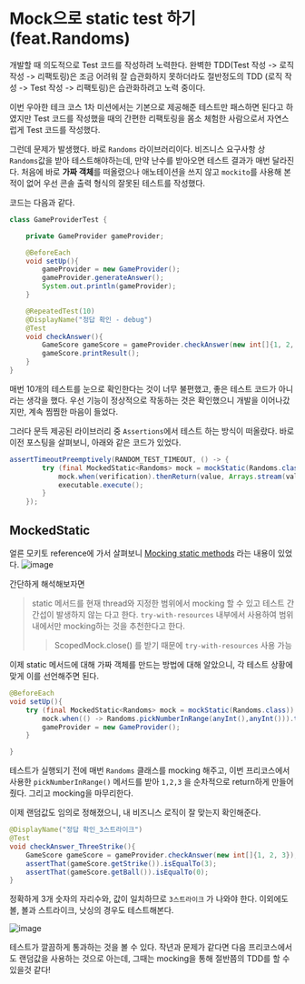 # Mock으로 static test 하기 (feat.Randoms)
개발할 때 의도적으로 Test 코드를 작성하려 노력한다. 완벽한 TDD(Test 작성 -> 로직 작성 -> 리팩토링)은 조금 어려워 잘 습관화하지 못하더라도
절반정도의 TDD (로직 작성 -> Test 작성 -> 리팩토링)은 습관화하려고 노력 중이다.

이번 우아한 테크 코스 1차 미션에서는 기본으로 제공해준 테스트만 패스하면 된다고 하였지만 Test 코드를 작성했을 때의
간편한 리팩토링을 몸소 체험한 사람으로서 자연스럽게 Test 코드를 작성했다.

그런데 문제가 발생했다. 바로 ```Randoms``` 라이브러리이다. 비즈니스 요구사항 상 ```Randoms```값을 받아 테스트해야하는데,
만약 난수를 받아오면 테스트 결과가 매번 달라진다. 처음에 바로 **가짜 객체**를 떠올렸으나 애노테이션을 쓰지 않고 ```mockito```를 사용해 본적이 없어
우선 콘솔 출력 형식의 잘못된 테스트를 작성했다.

코드는 다음과 같다.
```java
class GameProviderTest {

    private GameProvider gameProvider;

    @BeforeEach
    void setUp(){
        gameProvider = new GameProvider();
        gameProvider.generateAnswer();
        System.out.println(gameProvider);
    }

    @RepeatedTest(10)
    @DisplayName("정답 확인 - debug")
    @Test
    void checkAnswer(){
        GameScore gameScore = gameProvider.checkAnswer(new int[]{1, 2, 3});
        gameScore.printResult();
    }
}
```
매번 10개의 테스트를 눈으로 확인한다는 것이 너무 불편했고, 좋은 테스트 코드가 아니라는 생각을 했다.
우선 기능이 정상적으로 작동하는 것은 확인했으니 개발을 이어나갔지만, 계속 찜찜한 마음이 들었다.

그러다 문득 제공된 라이브러리 중 ```Assertions```에서 테스트 하는 방식이 떠올랐다. 바로 이전 포스팅을 살펴보니,
아래와 같은 코드가 있었다.
```java
assertTimeoutPreemptively(RANDOM_TEST_TIMEOUT, () -> {
        try (final MockedStatic<Randoms> mock = mockStatic(Randoms.class)) {
            mock.when(verification).thenReturn(value, Arrays.stream(values).toArray());
            executable.execute();
        }
    });
```

## MockedStatic
얼른 모키토 reference에 가서 살펴보니 [Mocking static methods](https://javadoc.io/static/org.mockito/mockito-core/4.1.0/org/mockito/Mockito.html#static_mocks)
라는 내용이 있었다.
![image](https://user-images.githubusercontent.com/87312401/143450648-1fbe8e59-efb6-4952-8944-127960f3cff5.png)

간단하게 해석해보자면 
> static 메서드를 현재 thread와 지정한 범위에서 mocking 할 수 있고 테스트 간 간섭이 발생하지 않는 다고 한다.
> ```try-with-resources``` 내부에서 사용하여 범위 내에서만 mocking하는 것을 추천한다고 한다.
>> ScopedMock.close() 를 받기 때문에 ```try-with-resources``` 사용 가능

이제 static 메서드에 대해 가짜 객체를 만드는 방법에 대해 알았으니, 각 테스트 상황에 맞게 이를 선언해주면 된다.

```java
@BeforeEach
void setUp(){
    try (final MockedStatic<Randoms> mock = mockStatic(Randoms.class)) {
        mock.when(() -> Randoms.pickNumberInRange(anyInt(),anyInt())).thenReturn(1,2,3);
        gameProvider = new GameProvider();
    }

}
```
테스트가 실행되기 전에 매번 ```Randoms``` 클래스를 mocking 해주고, 이번 프리코스에서 사용한 ```pickNumberInRange()```
메서드를 받아 ```1,2,3``` 을 순차적으로 return하게 만들어줬다. 그리고 mocking을 마무리한다.

이제 랜덤값도 임의로 정해졌으니, 내 비즈니스 로직이 잘 맞는지 확인해준다.

```java
@DisplayName("정답 확인_3스트라이크")
@Test
void checkAnswer_ThreeStrike(){
    GameScore gameScore = gameProvider.checkAnswer(new int[]{1, 2, 3});
    assertThat(gameScore.getStrike()).isEqualTo(3);
    assertThat(gameScore.getBall()).isEqualTo(0);
}
```
정확하게 3개 숫자의 자리수와, 값이 일치하므로 ```3스트라이크``` 가 나와야 한다.
이외에도 볼, 볼과 스트라이크, 낫싱의 경우도 테스트해본다.

![image](https://user-images.githubusercontent.com/87312401/143451872-bd94f62f-1790-4cd2-8fd2-0f9307465607.png)

테스트가 깔끔하게 통과하는 것을 볼 수 있다. 작년과 문제가 같다면 다음 프리코스에서도 랜덤값을 사용하는 것으로 아는데,
그때는 mocking을 통해 절반쯤의 TDD를 할 수 있을것 같다!
